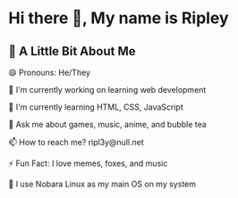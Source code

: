 # Hi there 👋, My name is Ripley

## 💫 A Little Bit About Me
<p>😄 Pronouns: He/They
<p>🔭 I'm currently working on learning web development</p>
<p>🌱 I'm currently learning HTML, CSS, JavaScript</p>
<p>💬 Ask me about games, music, anime, and bubble tea</p>
<p>📫 How to reach me? ripl3y@null.net</p>
<p>⚡ Fun Fact: I love memes, foxes, and music</p>
<p>🐧 I use Nobara Linux as my main OS on my system</p>
